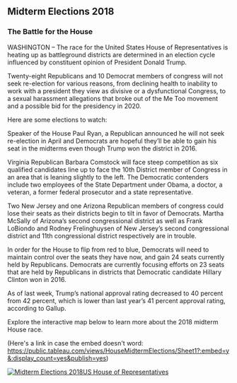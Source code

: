 ## Midterm Elections 2018
### The Battle for the House

WASHINGTON – The race for the United States House of Representatives is heating up as battleground districts are determined in an election cycle influenced by constituent opinion of President Donald Trump.
 
Twenty-eight Republicans and 10 Democrat members of congress will not seek re-election for various reasons, from declining health to inability to work with a president they view as divisive or a dysfunctional Congress, to a sexual harassment allegations that broke out of the Me Too movement and a possible bid for the presidency in 2020. 
 
Here are some elections to watch:
 
Speaker of the House Paul Ryan, a Republican announced he will not seek re-election in April and Democrats are hopeful they’ll be able to gain his seat in the midterms even though Trump won the district in 2016.
 
Virginia Republican Barbara Comstock will face steep competition as six qualified candidates line up to face the 10th District member of Congress in an area that is leaning slightly to the left. The Democratic contenders include two employees of the State Department under Obama, a doctor, a veteran, a former federal prosecutor and a state representative. 
 
Two New Jersey and one Arizona Republican members of congress could lose their seats as their districts begin to tilt in favor of Democrats. Martha McSally of Arizona’s second congressional district as well as Frank LoBiondo and Rodney Frelinghuysen of New Jersey’s second congressional district and 11th congressional district respectively are in trouble. 
 
In order for the House to flip from red to blue, Democrats will need to maintain control over the seats they have now, and gain 24 seats currently held by Republicans. Democrats are currently focusing efforts on 23 seats that are held by Republicans in districts that Democratic candidate Hillary Clinton won in 2016. 
 
As of last week, Trump’s national approval rating decreased to 40 percent from 42 percent, which is lower than last year’s 41 percent approval rating, according to Gallup.

Explore the interactive map below to learn more about the 2018 midterm House race.

(Here's a link in case the embed doesn't word: https://public.tableau.com/views/HouseMidtermElections/Sheet1?:embed=y&:display_count=yes&publish=yes)

<div class='tableauPlaceholder' id='viz1527716090729' style='position: relative'><noscript><a href='#'><img alt='Midterm Elections 2018US House of Representatives ' src='https:&#47;&#47;public.tableau.com&#47;static&#47;images&#47;Ho&#47;HouseMidtermElections&#47;Sheet1&#47;1_rss.png' style='border: none' /></a></noscript><object class='tableauViz'  style='display:none;'><param name='host_url' value='https%3A%2F%2Fpublic.tableau.com%2F' /> <param name='embed_code_version' value='3' /> <param name='site_root' value='' /><param name='name' value='HouseMidtermElections&#47;Sheet1' /><param name='tabs' value='no' /><param name='toolbar' value='yes' /><param name='static_image' value='https:&#47;&#47;public.tableau.com&#47;static&#47;images&#47;Ho&#47;HouseMidtermElections&#47;Sheet1&#47;1.png' /> <param name='animate_transition' value='yes' /><param name='display_static_image' value='yes' /><param name='display_spinner' value='yes' /><param name='display_overlay' value='yes' /><param name='display_count' value='yes' /><param name='filter' value='publish=yes' /></object></div>                <script type='text/javascript'>                    var divElement = document.getElementById('viz1527716090729');                    var vizElement = divElement.getElementsByTagName('object')[0];                    vizElement.style.width='100%';vizElement.style.height=(divElement.offsetWidth*0.75)+'px';                    var scriptElement = document.createElement('script');                    scriptElement.src = 'https://public.tableau.com/javascripts/api/viz_v1.js';                    vizElement.parentNode.insertBefore(scriptElement, vizElement);                </script>

